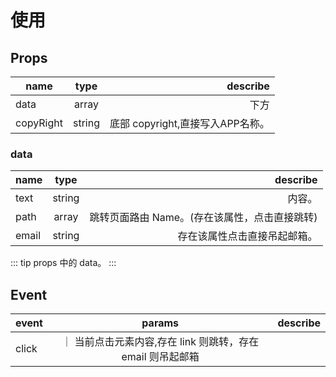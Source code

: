 # 使用

## Props

| name      |  type  |                        describe |
| --------- | :----: | ------------------------------: |
| data      | array  |                            下方 |
| copyRight | string | 底部 copyright,直接写入APP名称。 |

### data

| name  |  type  |                                      describe |
| ----- | :----: | --------------------------------------------: |
| text  | string |                                        内容。 |
| path  | array  | 跳转页面路由 Name。(存在该属性，点击直接跳转) |
| email | string |                  存在该属性点击直接吊起邮箱。 |

::: tip
props 中的 data。
:::

## Event

| event |                           params                            | describe |
| ----- | :---------------------------------------------------------: | -------: |
| click | ｜ 当前点击元素内容,存在 link 则跳转，存在 email 则吊起邮箱 |
